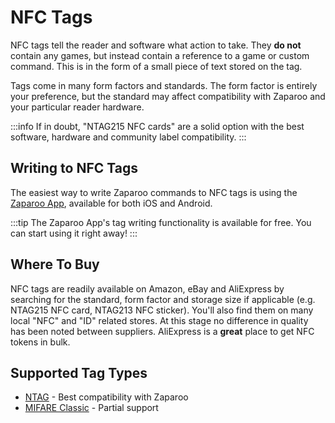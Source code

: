 # NFC Tags

NFC tags tell the reader and software what action to take. They **do not** contain any games, but instead contain a reference to a game or custom command. This is in the form of a small piece of text stored on the tag.

Tags come in many form factors and standards. The form factor is entirely your preference, but the standard may affect compatibility with Zaparoo and your particular reader hardware.

:::info
If in doubt, "NTAG215 NFC cards" are a solid option with the best software, hardware and community label compatibility.
:::

## Writing to NFC Tags

The easiest way to write Zaparoo commands to NFC tags is using the [Zaparoo App](https://wizzo.dev/tapto-life), available for both iOS and Android.

:::tip
The Zaparoo App's tag writing functionality is available for free. You can start using it right away!
:::

## Where To Buy

NFC tags are readily available on Amazon, eBay and AliExpress by searching for the standard, form factor and storage size if applicable (e.g. NTAG215 NFC card, NTAG213 NFC sticker). You'll also find them on many local "NFC" and "ID" related stores. At this stage no difference in quality has been noted between suppliers. AliExpress is a **great** place to get NFC tokens in bulk.

## Supported Tag Types

- [NTAG](./ntag.md) - Best compatibility with Zaparoo
- [MIFARE Classic](./mifare.md) - Partial support
